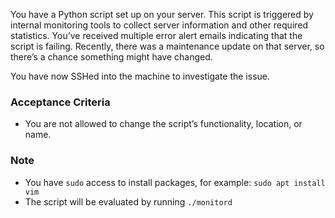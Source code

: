 You have a Python script set up on your server. This script is triggered by internal monitoring tools to collect server information and other required statistics. You’ve received multiple error alert emails indicating that the script is failing. Recently, there was a maintenance update on that server, so there’s a chance something might have changed.

You have now SSHed into the machine to investigate the issue.

### Acceptance Criteria
- You are not allowed to change the script’s functionality, location, or name.

### Note
- You have `sudo` access to install packages, for example: `sudo apt install vim`
- The script will be evaluated by running `./monitord`